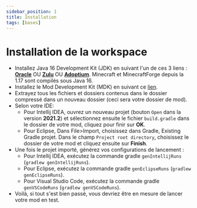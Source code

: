 ```yaml
---
sidebar_position: 1
title: Installation
tags: [bases]
---
```


# Installation de la workspace

- Installez Java 16 Development Kit (JDK) en suivant l'un de ces 3 liens : **[Oracle](https://www.oracle.com/java/technologies/javase-jdk16-downloads.html)** OU **[Zulu](https://www.azul.com/downloads/?version=java-16-sts&package=jdk-fx)** OU **[Adoptium](https://adoptium.net/?variant=openjdk16&jvmVariant=hotspot)**. Minecraft et MinecraftForge depuis la 1.17 sont compilés sous Java 16.
- Installez le Mod Development Kit (MDK) en suivant ce [lien](https://files.minecraftforge.net/).
- Extrayez tous les fichiers et dossiers contenus dans le dossier compressé dans un nouveau dossier (ceci sera votre dossier de mod).
- Selon votre IDE:
  - Pour Intellij IDEA, ouvrez un nouveau projet (bouton `Open` dans la version **2021.2**) et sélectionnez ensuite le fichier `build.gradle` dans le dossier de votre mod, cliquez pour finir sur **OK**.
  - Pour Eclipse, Dans File>Import, choisissez dans Gradle, Existing Gradle projet. Dans le champ `Project root directory`, choisissez le dossier de votre mod et cliquez ensuite sur **Finish**.
- Une fois le projet importé, générez vos configurations de lancement :
  - Pour Intellij IDEA, exécutez la commande gradle `genIntellijRuns` (`gradlew genIntellijRuns`).
  - Pour Eclipse, exécutez la commande gradle `genEclipseRuns` (`gradlew genEclipseRuns`).
  - Pour Visual Studio Code, exécutez la commande gradle `genVSCodeRuns` (`gradlew genVSCodeRuns`).
- Voilà, si tout s'est bien passé, vous devriez être en mesure de lancer votre mod en test.
